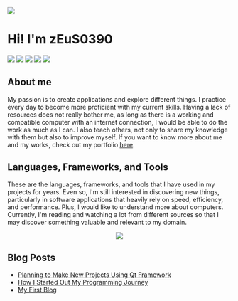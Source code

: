![](https://komarev.com/ghpvc/?username=zEuS0390&style=flat-square)
# Hi! I'm zEuS0390

[![](https://img.shields.io/badge/Facebook-1877F2?style=for-the-badge&logo=facebook&logoColor=white)](https://facebook.com/00ZeUsJaMeS00)
[![](https://img.shields.io/badge/Youtube-FF0000?style=for-the-badge&logo=youtube&logoColor=white)](https://www.youtube.com/channel/UC4wkNKX83ZA5qZNf7CsflWQ)
[![](https://img.shields.io/badge/Twitter-1DA1F2?style=for-the-badge&logo=twitter&logoColor=white)](https://twitter.com/zEuS0390)
[![](https://img.shields.io/badge/linkedin-%230077B5.svg?style=for-the-badge&logo=linkedin&logoColor=white)](https://www.linkedin.com/in/zEuS0390/)
[![](https://img.shields.io/badge/DeviantArt-05CC47?style=for-the-badge&logo=deviantart&logoColor=white)](https://www.deviantart.com/zeusjames02)

## About me 
My passion is to create applications and explore different things. I practice every day to become more proficient with my current skills. Having a lack of resources does not really bother me, as long as there is a working and compatible computer with an internet connection, I would be able to do the work as much as I can. I also teach others, not only to share my knowledge with them but also to improve myself. If you want to know more about me and my works, check out my portfolio [here](https://zEuS0390.github.io).

## Languages, Frameworks, and Tools
These are the languages, frameworks, and tools that I have used in my projects for years. Even so, I'm still interested in discovering new things, particularly in software applications that heavily rely on speed, efficiency, and performance. Plus, I would like to understand more about computers. Currently, I'm reading and watching a lot from different sources so that I may discover something valuable and relevant to my domain.

<p align="center">
  <a href="#">
    <img src="https://skillicons.dev/icons?i=c,cpp,cmake,qt,arduino,py,raspberrypi,django,html,css,bootstrap,git,github,vscode,discord,sqlite,mysql,linux,bash,vim,md,unity&perline=14"/>
  </a>
</p>

## Blog Posts
<!-- BLOG-POST-LIST:START -->
- [Planning to Make New Projects Using Qt Framework](https://zeus0390.blogspot.com/2023/02/planning-to-make-new-projects-using-qt.html)
- [How I Started Out My Programming Journey](https://zeus0390.blogspot.com/2023/01/how-i-started-out-my-programming-journey.html)
- [My First Blog](https://zeus0390.blogspot.com/2023/01/my-first-blog.html)
<!-- BLOG-POST-LIST:END -->
